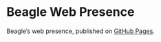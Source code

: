 # Beagle Web Presence

Beagle’s web presence, published on [GitHub Pages](https://Beagle-PSE.github.io/Beagle/branches/ip-137-final-judge).